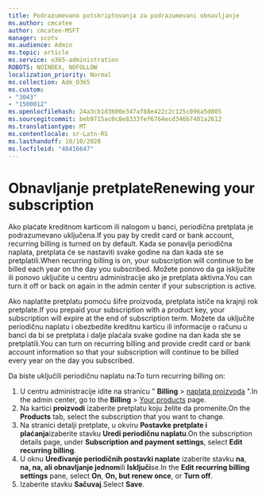 ```yaml
---
title: Podrazumevano potskriptovanja za podrazumevani obnavljanje
ms.author: cmcatee
author: cmcatee-MSFT
manager: scotv
ms.audience: Admin
ms.topic: article
ms.service: o365-administration
ROBOTS: NOINDEX, NOFOLLOW
localization_priority: Normal
ms.collection: Adm_O365
ms.custom:
- "3043"
- "1500012"
ms.openlocfilehash: 24a3cb1d3600e347af88e422c2c125c096a5d805
ms.sourcegitcommit: beb9715ac0c8e8333fef6764ecd346b7401a2612
ms.translationtype: MT
ms.contentlocale: sr-Latn-RS
ms.lasthandoff: 10/10/2020
ms.locfileid: "48416647"
---
```

# <a name="renewing-your-subscription"></a><span data-ttu-id="e9ff9-102">Obnavljanje pretplate</span><span class="sxs-lookup"><span data-stu-id="e9ff9-102">Renewing your subscription</span></span>

<span data-ttu-id="e9ff9-103">Ako plaćate kreditnom karticom ili nalogom u banci, periodična pretplata je podrazumevano uključena.</span><span class="sxs-lookup"><span data-stu-id="e9ff9-103">If you pay by credit card or bank account, recurring billing is turned on by default.</span></span> <span data-ttu-id="e9ff9-104">Kada se ponavlja periodična naplata, pretplata će se nastaviti svake godine na dan kada ste se pretplatili.</span><span class="sxs-lookup"><span data-stu-id="e9ff9-104">When recurring billing is on, your subscription will continue to be billed each year on the day you subscribed.</span></span> <span data-ttu-id="e9ff9-105">Možete ponovo da ga isključite ili ponovo uključite u centru administracije ako je pretplata aktivna.</span><span class="sxs-lookup"><span data-stu-id="e9ff9-105">You can turn it off or back on again in the admin center if your subscription is active.</span></span>

<span data-ttu-id="e9ff9-106">Ako naplatite pretplatu pomoću šifre proizvoda, pretplata ističe na krajnji rok pretplate.</span><span class="sxs-lookup"><span data-stu-id="e9ff9-106">If you prepaid your subscription with a product key, your subscription will expire at the end of subscription term.</span></span> <span data-ttu-id="e9ff9-107">Možete da uključite periodičnu naplatu i obezbedite kreditnu karticu ili informacije o računu u banci da bi se pretplata i dalje plaćala svake godine na dan kada ste se pretplatili.</span><span class="sxs-lookup"><span data-stu-id="e9ff9-107">You can turn on recurring billing and provide credit card or bank account information so that your subscription will continue to be billed every year on the day you subscribed.</span></span>

<span data-ttu-id="e9ff9-108">Da biste uključili periodičnu naplatu na:</span><span class="sxs-lookup"><span data-stu-id="e9ff9-108">To turn recurring billing on:</span></span>

1. <span data-ttu-id="e9ff9-109">U centru administracije idite na stranicu " **Billing**  >  [naplata proizvoda](https://go.microsoft.com/fwlink/p/?linkid=842054) ".</span><span class="sxs-lookup"><span data-stu-id="e9ff9-109">In the admin center, go to the **Billing** > [Your products](https://go.microsoft.com/fwlink/p/?linkid=842054) page.</span></span>
2. <span data-ttu-id="e9ff9-110">Na kartici **proizvodi** izaberite pretplatu koju želite da promenite.</span><span class="sxs-lookup"><span data-stu-id="e9ff9-110">On the **Products** tab, select the subscription that you want to change.</span></span>
3. <span data-ttu-id="e9ff9-111">Na stranici detalji pretplate, u okviru **Postavke pretplate i plaćanja**izaberite stavku **Uredi periodičnu naplatu**.</span><span class="sxs-lookup"><span data-stu-id="e9ff9-111">On the subscription details page, under **Subscription and payment settings**, select **Edit recurring billing**.</span></span>
4. <span data-ttu-id="e9ff9-112">U oknu **Uređivanje periodičnih postavki naplate** izaberite stavku **na**, **na, na, ali obnavljanje jednom**ili **Isključi**se.</span><span class="sxs-lookup"><span data-stu-id="e9ff9-112">In the **Edit recurring billing settings** pane, select **On**, **On, but renew once**, or **Turn off**.</span></span>
5. <span data-ttu-id="e9ff9-113">Izaberite stavku **Sačuvaj**.</span><span class="sxs-lookup"><span data-stu-id="e9ff9-113">Select **Save**.</span></span> 
